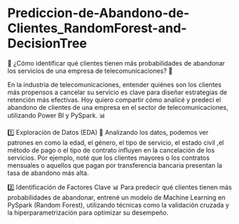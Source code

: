 # Prediccion-de-Abandono-de-Clientes_RandomForest-and-DecisionTree

📡 ¿Cómo identificar qué clientes tienen más probabilidades de abandonar los servicios de una empresa de telecomunicaciones? 🚀

En la industria de telecomunicaciones, entender quiénes son los clientes más propensos a cancelar su servicio es clave para diseñar estrategias de retención más efectivas.
Hoy quiero compartir cómo analicé y predecí el abandono de clientes de una empresa en el sector de telecomunicaciones, utilizando Power BI y PySpark. 📊

1️⃣ Exploración de Datos (EDA) 🤔
Analizando los datos, podemos ver patrones en como la edad, el género, el tipo de servicio, el estado civil ,el método de pago o el tipo de contrato influyen en la cancelación de los servicios. Por ejemplo, noté que los clientes mayores o los contratos mensuales o aquellos que pagan por transferencia bancaria presentan la tasa de abandono más alta.

2️⃣ Identificación de Factores Clave 📊
Para predecir qué clientes tienen más probabilidades de abandonar, entrené un modelo de Machine Learning en PySpark (Random Forest), utilizando técnicas como la validación cruzada y la hiperparametrización para optimizar su desempeño.
